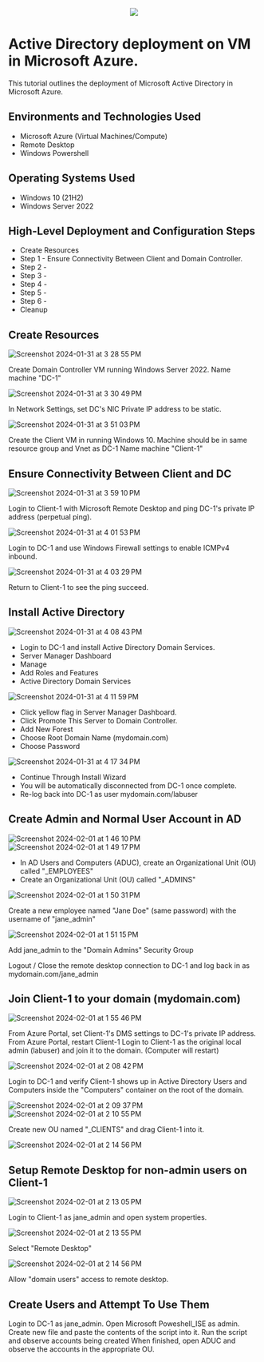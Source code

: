 <p align="center">
<img src=https://logowik.com/content/uploads/images/microsoft-active-directory5035.jpg
</p>

<h1>Active Directory deployment on VM in Microsoft Azure.</h1>

This tutorial outlines the deployment of Microsoft Active Directory in Microsoft Azure. <br />

<h2>Environments and Technologies Used</h2>

- Microsoft Azure (Virtual Machines/Compute)
- Remote Desktop
- Windows Powershell

<h2>Operating Systems Used </h2>

- Windows 10 (21H2)
- Windows Server 2022

<h2>High-Level Deployment and Configuration Steps</h2>

- Create Resources
- Step 1 - Ensure Connectivity Between Client and Domain Controller.
- Step 2 - 
- Step 3 - 
- Step 4 - 
- Step 5 - 
- Step 6 - 
- Cleanup

<h2>Create Resources</h2>

![Screenshot 2024-01-31 at 3 28 55 PM](https://github.com/ClayWunder/ActiveDirectory/assets/157168474/1771c987-2730-4ff5-a84f-c06e97c9cfd2)

Create Domain Controller VM running Windows Server 2022. Name machine "DC-1"

![Screenshot 2024-01-31 at 3 30 49 PM](https://github.com/ClayWunder/ActiveDirectory/assets/157168474/47bda364-2e10-483f-8d21-76bf34228f94)

In Network Settings, set DC's NIC Private IP address to be static.

![Screenshot 2024-01-31 at 3 51 03 PM](https://github.com/ClayWunder/ActiveDirectory/assets/157168474/27ab1cbd-536c-485f-92de-c7e03a53e7d4)

Create the Client VM in running Windows 10. Machine should be in same resource group and Vnet as DC-1 Name machine "Client-1"

<h2>Ensure Connectivity Between Client and DC</h2>

![Screenshot 2024-01-31 at 3 59 10 PM](https://github.com/ClayWunder/ActiveDirectory/assets/157168474/9c478fd2-7f16-4a48-b91e-c6da803ee1f4)

Login to Client-1 with Microsoft Remote Desktop and ping DC-1's private IP address (perpetual ping).

![Screenshot 2024-01-31 at 4 01 53 PM](https://github.com/ClayWunder/ActiveDirectory/assets/157168474/7848a6ea-dc6d-4ef3-916e-b11d30e83f03)

Login to DC-1 and use Windows Firewall settings to enable ICMPv4 inbound.

![Screenshot 2024-01-31 at 4 03 29 PM](https://github.com/ClayWunder/ActiveDirectory/assets/157168474/3e18791e-d2c1-4764-9d5a-22718ac329f3)

Return to Client-1 to see the ping succeed.

<h2>Install Active Directory</h2>

![Screenshot 2024-01-31 at 4 08 43 PM](https://github.com/ClayWunder/ActiveDirectory/assets/157168474/01b880d7-03a2-4b13-907d-07323c2d440d)

- Login to DC-1 and install Active Directory Domain Services. 
- Server Manager Dashboard
- Manage
- Add Roles and Features
- Active Directory Domain Services

![Screenshot 2024-01-31 at 4 11 59 PM](https://github.com/ClayWunder/ActiveDirectory/assets/157168474/28d20517-7c7e-4663-8814-9663664a356f)

- Click yellow flag in Server Manager Dashboard.
- Click Promote This Server to Domain Controller.
- Add New Forest
- Choose Root Domain Name (mydomain.com)
- Choose Password

![Screenshot 2024-01-31 at 4 17 34 PM](https://github.com/ClayWunder/ActiveDirectory/assets/157168474/06fa5fc9-b9e3-44ca-9f5f-a6981cc13f94)

- Continue Through Install Wizard
- You will be automatically disconnected from DC-1 once complete.
- Re-log back into DC-1 as user mydomain.com/labuser

<h2>Create Admin and Normal User Account in AD</h2>

![Screenshot 2024-02-01 at 1 46 10 PM](https://github.com/ClayWunder/ActiveDirectory/assets/157168474/dc036758-34e5-4cb5-a6d9-2eb0972ab2c7)
![Screenshot 2024-02-01 at 1 49 17 PM](https://github.com/ClayWunder/ActiveDirectory/assets/157168474/d8c7a083-d289-48e6-af06-ededb71103fa)

- In AD Users and Computers (ADUC), create an Organizational Unit (OU) called "_EMPLOYEES"
- Create an Organizational Unit (OU) called "_ADMINS"

![Screenshot 2024-02-01 at 1 50 31 PM](https://github.com/ClayWunder/ActiveDirectory/assets/157168474/071e4efa-74b2-4d6f-9dc5-e33b45f91d30)

Create a new employee named "Jane Doe" (same password) with the username of "jane_admin"

![Screenshot 2024-02-01 at 1 51 15 PM](https://github.com/ClayWunder/ActiveDirectory/assets/157168474/a6d8807a-f44e-48c7-b25f-5d44565b45b2)

Add jane_admin to the "Domain Admins" Security Group

Logout / Close the remote desktop connection to DC-1 and log back in as mydomain.com/jane_admin

<h2>Join Client-1 to your domain (mydomain.com)</h2>

![Screenshot 2024-02-01 at 1 55 46 PM](https://github.com/ClayWunder/ActiveDirectory/assets/157168474/b8ab0704-9775-4415-acde-53ccfda3a798)

From Azure Portal, set Client-1's DMS settings to DC-1's private IP address.
From Azure Portal, restart Client-1
Login to Client-1 as the original local admin (labuser) and join it to the domain. (Computer will restart)

![Screenshot 2024-02-01 at 2 08 42 PM](https://github.com/ClayWunder/ActiveDirectory/assets/157168474/79af385e-8d60-4d5e-8ef0-d01ed193b03e)

Login to DC-1 and verify Client-1 shows up in Active Directory Users and Computers inside the "Computers" container on the root of the domain.

![Screenshot 2024-02-01 at 2 09 37 PM](https://github.com/ClayWunder/ActiveDirectory/assets/157168474/9733552e-ea9e-4214-a5e0-79d9b4c792f7)
![Screenshot 2024-02-01 at 2 10 55 PM](https://github.com/ClayWunder/ActiveDirectory/assets/157168474/54325a4d-82b8-435b-ae3a-0bb72ae392a7)

Create new OU named "_CLIENTS" and drag Client-1 into it.

![Screenshot 2024-02-01 at 2 14 56 PM](https://github.com/ClayWunder/ActiveDirectory/assets/157168474/b48a3687-2a09-4e6a-9f49-3be461f2a2c1)

<h2>Setup Remote Desktop for non-admin users on Client-1</h2>

![Screenshot 2024-02-01 at 2 13 05 PM](https://github.com/ClayWunder/ActiveDirectory/assets/157168474/3c281e4e-1b4c-4902-83c8-b101eae8d33e)

Login to Client-1 as jane_admin and open system properties.

![Screenshot 2024-02-01 at 2 13 55 PM](https://github.com/ClayWunder/ActiveDirectory/assets/157168474/445288b0-385e-4431-abcf-d85571768819)

Select "Remote Desktop"

![Screenshot 2024-02-01 at 2 14 56 PM](https://github.com/ClayWunder/ActiveDirectory/assets/157168474/faca5e2c-73c3-46db-95e5-89404b1c2803)

Allow "domain users" access to remote desktop.

<h2>Create Users and Attempt To Use Them</h2>

Login to DC-1 as jane_admin.
Open Microsoft Poweshell_ISE as admin.
Create new file and paste the contents of the script into it.
Run the script and observe accounts being created
When finished, open ADUC and observe the accounts in the appropriate OU.
